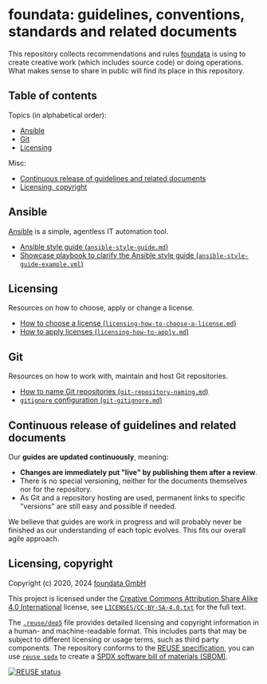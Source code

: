 # foundata: guidelines, conventions, standards and related documents

This repository collects recommendations and rules [foundata](https://foundata.com/) is using to create creative work (which includes source code) or doing operations. What makes sense to share in public will find its place in this repository.


## Table of contents

Topics (in alphabetical order):
* [Ansible](#ansible)
* [Git](#git)
* [Licensing](#licensing)

Misc:
* [Continuous release of guidelines and related documents](#continuous-release)
* [Licensing, copyright](#licensing-copyright)


## Ansible<a id="ansible"></a>

[Ansible](https://www.ansible.com/) is a simple, agentless IT automation tool.

* [Ansible style guide (`ansible-style-guide.md`)](./ansible-style-guide.md)
* [Showcase playbook to clarify the Ansible style guide (`ansible-style-guide-example.yml`)](./ansible-style-guide-example.yml)


## Licensing<a id="licensing"></a>

Resources on how to choose, apply or change a license.

* [How to choose a license (`licensing-how-to-choose-a-license.md`)](./licensing-how-to-choose-a-license.md)
* [How to apply licenses (`licensing-how-to-apply.md`)](./licensing-how-to-apply.md)


## Git<a id="git"></a>

Resources on how to work with, maintain and host Git repositories.

* [How to name Git repositories (`git-repository-naming.md`)](./git-repository-naming.md)
* [`gitignore` configuration (`git-gitignore.md`)](./git-gitignore.md)


## Continuous release of guidelines and related documents<a id="continuous-release"></a>

Our **guides are updated continuously**, meaning:

* **Changes are immediately put "live" by publishing them after a review**.
* There is no special versioning, neither for the documents themselves nor for the repository.
* As Git and a repository hosting are used, permanent links to specific "versions" are still easy and possible if needed.

We believe that guides are work in progress and will probably never be finished as our understanding of each topic evolves. This fits our overall agile approach.


## Licensing, copyright<a id="licensing-copyright"></a>

<!--REUSE-IgnoreStart-->
Copyright (c) 2020, 2024 [foundata GmbH](https://foundata.com/)

This project is licensed under the [Creative Commons Attribution Share Alike 4.0 International](https://creativecommons.org/licenses/by-sa/4.0/deed) license, see [`LICENSES/CC-BY-SA-4.0.txt`](./LICENSES/CC-BY-SA-4.0.txt) for the full text.

The [`.reuse/dep5`](.reuse/dep5) file provides detailed licensing and copyright information in a human- and machine-readable format. This includes parts that may be subject to different licensing or usage terms, such as third party components. The repository conforms to the [REUSE specification](https://reuse.software/spec/), you can use [`reuse spdx`](https://reuse.readthedocs.io/en/latest/readme.html#cli) to create a [SPDX software bill of materials (SBOM)](https://en.wikipedia.org/wiki/Software_Package_Data_Exchange).
<!--REUSE-IgnoreEnd-->

[![REUSE status](https://api.reuse.software/badge/github.com/foundata/guidelines)](https://api.reuse.software/info/github.com/foundata/guidelines)
